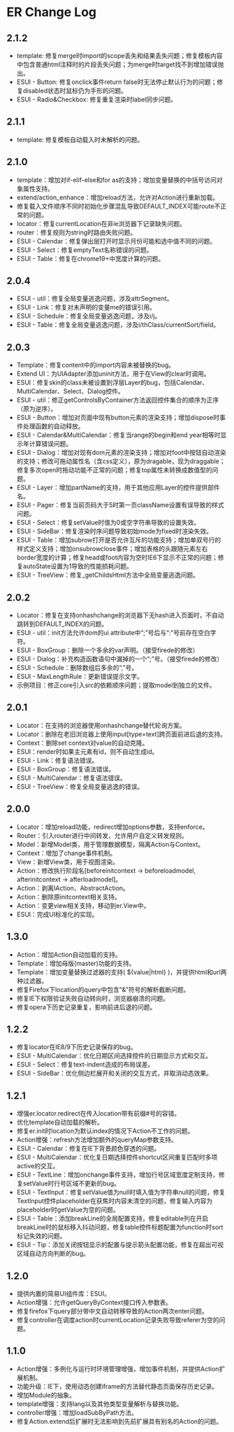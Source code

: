 ER Change Log
==============

2.1.2
---------

+ template: 修复merge时import的scope丢失和结果丢失问题；修复模板内容中包含普通html注释时的片段丢失问题；为merge时target找不到增加错误抛出。
+ ESUI - Button: 修复onclick事件return false时无法停止默认行为的问题；修复disabled状态时鼠标仍为手形的问题。 
+ ESUI - Radio&Checkbox: 修复重复渲染时label同步问题。

2.1.1
---------

+ template: 修复模板自动载入时未解析的问题。


2.1.0
---------

+ template：增加对if-elif-else和for as的支持；增加变量替换的中括号访问对象属性支持。
+ extend/action_enhance：增加reload方法，允许对Action进行重新加载。
+ 修复载入文件顺序不同时初始化步骤混乱导致DEFAULT_INDEX可能route不正常的问题。
+ locator：修复currentLocation在非ie浏览器下记录缺失问题。
+ router：修复规则为string时路由失败问题。
+ ESUI - Calendar：修复弹出层打开时显示月份可能和选中值不同的问题。
+ ESUI - Select：修复emptyText名称错误的问题。
+ ESUI - Table：修复在chrome19+中宽度计算的问题。


2.0.4
----------

+ ESUI - util：修复全局变量逃逸问题，涉及attrSegment。
+ ESUI - Link：修复对未声明的变量me的错误引用。
+ ESUI - Schedule：修复全局变量逃逸问题，涉及i/j。
+ ESUI - Table：修复全局变量逃逸问题，涉及i/thClass/currentSort/field。
    

2.0.3
----------

+ Template：修复content中的import内容未被替换的bug。
+ Extend UI：为UIAdapter添加uninit方法，用于在View的clear时调用。
+ ESUI：修复skin的class未被设置到浮层Layer的bug，包括Calendar、MultiCalendar、Select、Dialog控件。
+ ESUI - util：修正getControlsByContainer方法返回控件集合的顺序为正序（原为逆序）。
+ ESUI - Button：增加对页面中现有button元素的渲染支持；增加dispose时事件处理函数的自动释放。
+ ESUI - Calendar&amp;MultiCalendar：修复当range的begin和end year相等时显示年计算错误问题。
+ ESUI - Dialog：增加对现有dom元素的渲染支持；增加对foot中按钮自动渲染的支持；修改可拖动属性名（含css定义），原为dragable，现为draggable；修复多次open时拖动功能不正常的问题；修复top属性未转换成数值型的问题。
+ ESUI - Layer：增加partName的支持，用于其他应用Layer的控件提供部件名。
+ ESUI - Pager：修复当前页码大于5时第一页className设置有误导致的样式问题。
+ ESUI - Select：修复setValue时值为0或空字符串导致的设置失效。
+ ESUI - SideBar：修复渲染时序问题导致初始mode为fixed时渲染失效。
+ ESUI - Table：增加subrow打开是否允许互斥的功能支持；增加单双号行的样式定义支持；增加onsubrowclose事件；增加表格的头跟随元素左右border宽度的计算；修复head或foot内容为空时IE6下显示不正常的问题；修复autoState设置为1导致的性能损耗问题。
+ ESUI - TreeView：修复_getChildsHtml方法中全局变量逃逸问题。
    

2.0.2
-----------

+ Locator：修复在支持onhashchange的浏览器下无hash进入页面时，不自动跳转到DEFAULT_INDEX的问题。
+ ESUI - util：init方法允许dom的ui attribute中“;”号后与“:”号前存在空白字符。
+ ESUI - BoxGroup：删除一个多余的var声明。（接受firede的修改）
+ ESUI - Dialog：补充构造函数语句中漏掉的一个“;”号。（接受firede的修改）
+ ESUI - Schedule：删除数组后多余的“,”号。
+ ESUI - MaxLengthRule：更新错误提示文字。
+ 示例项目：修正core引入src的依赖顺序问题；提取model到独立的文件。


2.0.1
-----------

+ Locator：在支持的浏览器使用onhashchange替代轮询方案。
+ Locator：删除在老旧浏览器上使用input[type=text]跨页面前进后退的支持。
+ Context：删除set context对value的自动克隆。
+ ESUI：render时如果主元素有id，则不自动生成id。
+ ESUI - Link：修复语法错误。
+ ESUI - BoxGroup：修复语法错误。
+ ESUI - MultiCalendar：修复语法错误。
+ ESUI - TreeView：修复全局变量逃逸的错误。
    

2.0.0
------------

+ Locator：增加reload功能，redirect增加options参数，支持enforce。
+ Router：引入router进行中间转发，允许用户自定义转发规则。
+ Model：新增Model类，用于管理数据模型，隔离Action与Context。
+ Context：增加了change事件机制。
+ View：新增View类，用于视图渲染。
+ Action：修改执行阶段名[beforeinitcontext -> beforeloadmodel, afterinitcontext -> afterloadmodel]。
+ Action：剥离IAction、AbstractAction。
+ Action：删除原initcontext相关支持。
+ Action：变更view相关支持，移动到er.View中。
+ ESUI：完成UI标准化的实现。



1.3.0
----------

+ Action：增加Action自动加载的支持。
+ Template：增加母版(master)功能的支持。
+ Template：增加变量替换过滤器的支持( ${value|html} )，并提供html和url两种过滤器。
+ 修复Firefox下location的query中包含"&amp;"符号的解析截断问题。
+ 修复IE下权限验证失败自动转向时，浏览器崩溃的问题。
+ 修复opera下历史记录重复，影响前进后退的问题。


1.2.2
---------

+ 修复locator在IE8/9下历史记录保存的bug。
+ ESUI - MultiCalendar：优化日期区间选择控件的日期显示方式和交互。
+ ESUI - Select：修复text-indent造成的布局误差。
+ ESUI - SideBar：优化侧边栏展开和关闭的交互方式，并取消动态效果。


1.2.1
----------

+ 增强er.locator.redirect在传入location带有前缀#号的容错。
+ 优化template自动加载的解析。
+ 修复er.init时location为默认index的情况下Action不工作的问题。
+ Action增强：refresh方法增加额外的queryMap参数支持。
+ ESUI - Calendar：修复在IE下背景颜色穿透的问题。
+ ESUI - MultiCalendar：优化复日期选择控件shortcut区间重复匹配时多项active的交互。
+ ESUI - TextLine：增加onchange事件支持，增加行号区域宽度定制支持，修复setValue时行号区域不更新的bug。
+ ESUI - TextInput：修复setValue值为null时填入值为字符串null的问题，修复TextInput控件placeholder在获焦时内容未清空的问题，修复输入内容为placeholder时getValue为空的问题。
+ ESUI - Table：添加breakLine的全局配置支持，修复editable列在开启breakLine时的鼠标移入抖动问题，修复table控件标题配置为function时sort标记失效的问题。
+ ESUI - Tip：添加关闭按钮显示的配置与提示箭头配置功能，修复在超出可视区域自动方向判断的bug。


1.2.0
----------

+ 提供内置的简易UI组件库：ESUI。
+ Action增强：允许getQueryByContext接口传入参数表。
+ 修复firefox下query部分带中文自动转移导致的Action两次enter问题。
+ 修复controller在调度action时currentLocation记录失败导致referer为空的问题。
    

1.1.0
----------

+ Action增强：多例化与运行时环境管理增强，增加事件机制，并提供Action扩展机制。
+ 功能升级：IE下，使用动态创建iframe的方法替代静态页面保存历史记录。
+ 增加Module的抽象。
+ template增强：支持lang以及其他类型变量解析与替换功能。
+ controller增强：增加loadSubByPath方法。
+ 修复Action.extend后扩展时无法影响到先前扩展具有别名的Action的问题。


